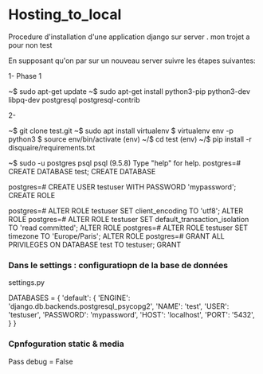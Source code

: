 # Hosting_to_local


Procedure d'installation d'une application django sur server . mon trojet a pour non test


En supposant qu'on par sur un nouveau server suivre les étapes suivantes:

1- Phase 1

~$ sudo apt-get update
~$ sudo apt-get install python3-pip python3-dev libpq-dev postgresql postgresql-contrib

2- 

~$ git clone test.git
~$ sudo apt install virtualenv
$ virtualenv env -p python3
$ source env/bin/activate
(env) ~/$ cd test
(env) ~/$ pip install -r disquaire/requirements.txt

~$ sudo -u postgres psql
psql (9.5.8)
Type "help" for help.
postgres=# CREATE DATABASE test;
CREATE DATABASE

postgres=# CREATE USER testuser WITH PASSWORD 'mypassword';
CREATE ROLE

postgres=# ALTER ROLE testuser SET client_encoding TO 'utf8';
ALTER ROLE
postgres=# ALTER ROLE testuser SET default_transaction_isolation TO 'read committed';
ALTER ROLE
postgres=# ALTER ROLE testuser SET timezone TO 'Europe/Paris';
ALTER ROLE
postgres=# GRANT ALL PRIVILEGES ON DATABASE test TO testuser;
GRANT


### Dans le settings : configuratiopn de la base de données

settings.py

DATABASES = {
    'default': {
        'ENGINE': 'django.db.backends.postgresql_psycopg2',
        'NAME': 'test',
        'USER': 'testuser',
        'PASSWORD': 'mypassword',
        'HOST': 'localhost',
        'PORT': '5432',
    }
}


### Cpnfoguration static & media

Pass debug = False 
